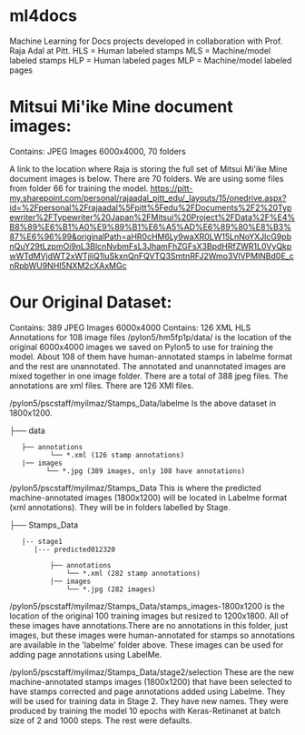 # ml4docs
Machine Learning for Docs projects developed in collaboration with Prof. Raja Adal at Pitt.
HLS = Human labeled stamps
MLS = Machine/model labeled stamps
HLP = Human labeled pages
MLP = Machine/model labeled pages


# Mitsui Mi'ike Mine document images:
Contains: JPEG Images 6000x4000, 70 folders

A link to the location where Raja is storing the full set of Mitsui Mi'ike Mine document images is below. There are 70 folders. We are using some files from folder 66 for training the model.
https://pitt-my.sharepoint.com/personal/rajaadal_pitt_edu/_layouts/15/onedrive.aspx?id=%2Fpersonal%2Frajaadal%5Fpitt%5Fedu%2FDocuments%2F2%20Typewriter%2FTypewriter%20Japan%2FMitsui%20Project%2FData%2F%E4%B8%89%E6%B1%A0%E9%89%B1%E6%A5%AD%E6%89%80%E8%B3%87%E6%96%99&originalPath=aHR0cHM6Ly9waXR0LW15LnNoYXJlcG9pbnQuY29tLzpmOi9nL3BlcnNvbmFsL3JhamFhZGFsX3BpdHRfZWR1L0VyQkpwWTdMVjdWT2xWTjliQ1luSkxnQnFQVTQ3SmtnRFJ2Wmo3VlVPMlNBd0E_cnRpbWU9NHI5NXM2cXAxMGc


# Our Original Dataset: 
Contains: 389 JPEG Images 6000x4000
Contains: 126 XML HLS Annotations for 108 image files
/pylon5/hm5fp1p/data/ is the location of the original 6000x4000 images we saved on Pylon5 to use for training the model. About 108 of them have human-annotated stamps in labelme format and the rest are unannotated. The annotated and unannotated images are mixed together in one image folder. There are a total of 388 jpeg files. The annotations are xml files. There are 126 XMl files.

/pylon5/pscstaff/myilmaz/Stamps_Data/labelme Is the above dataset in 1800x1200.

├── data

       ├── annotations
              └── *.xml (126 stamp annotations)
       |── images
             └── *.jpg (389 images, only 108 have annotations)

/pylon5/pscstaff/myilmaz/Stamps_Data This is where the predicted machine-annotated images (1800x1200) will be located in Labelme format (xml annotations). They will be in folders labelled by Stage.


├── Stamps_Data

       |-- stage1
          |--- predicted012320
       
              ├── annotations
                  └── *.xml (282 stamp annotations)
              |── images
                  └── *.jpg (282 images)
                  
                  
/pylon5/pscstaff/myilmaz/Stamps_Data/stamps_images-1800x1200 is the location of the original 100 training images but resized to 1200x1800. All of these images have annotations.There are no annotations in this folder, just images, but these images were human-annotated for stamps so annotations are available in the 'labelme' folder above. These images can be used for adding page annotations using LabelMe.
                  
/pylon5/pscstaff/myilmaz/Stamps_Data/stage2/selection These are the new machine-annotated stamps images (1800x1200) that have been selected to have stamps corrected and page annotations added using Labelme. They will be used for training data in Stage 2. They have new names. They were produced by training the model 10 epochs with Keras-Retinanet at batch size of 2 and 1000 steps. The rest were defaults.
